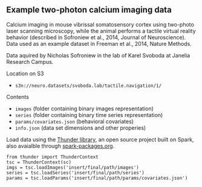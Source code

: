 ## Example two-photon calcium imaging data

Calcium imaging in mouse vibrissal somatosensory cortex using two-photo laser scanning microscopy, while the animal performs a tactile virtual reality behavior (described in Sofroniew et al., 2014, Journal of Neuroscience). Data used as an example dataset in Freeman et al., 2014, Nature Methods.

Data aquired by Nicholas Sofroniew in the lab of Karel Svoboda at Janelia Research Campus.

Location on S3
- `s3n://neuro.datasets/svoboda.lab/tactile.navigation/1/`

Contents
- `images` (folder containing binary images representation)
- `series` (folder containing binary time series representation)
- `params/covariates.json` (behavioral covariates)
- `info.json` (data set dimensions and other properies)

Load data using the [Thunder library](https://github.com/thunder-project/thunder), an open source project built on Spark, also avaialble through [spark-packages.org](http://spark-packages.org/package/freeman-lab/thunder).

```
from thunder import ThunderContext
tsc = ThunderContext(sc)
imgs = tsc.loadImages('insert/final/path/images')
series = tsc.loadSeries('insert/final/path/series')
params = tsc.loadParams('insert/final/path/params/covariates.json')
```
